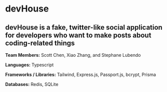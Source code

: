 # devHouse

## devHouse is a fake, twitter-like social application for developers who want to make posts about coding-related things

**Team Members:** Scott Chen, Xiao Zhang, and Stephane Lubendo

**Languages:** Typescript

**Frameworks / Libraries:** Tailwind, Express.js, Passport.js, bcrypt, Prisma

**Databases:** Redis, SQLite
